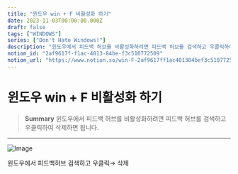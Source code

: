 ```yaml
---
title: "윈도우 win + F 비활성화 하기"
date: 2023-11-03T00:00:00.000Z
draft: false
tags: ["WINDOWS"]
series: ["Don't Hate Windows!"]
description: "윈도우에서 피드백 허브를 비활성화하려면 피드백 허브를 검색하고 우클릭하여 삭제하면 됩니다."
notion_id: "2af9617f-f1ac-4013-84be-f3c510772509"
notion_url: "https://www.notion.so/win-F-2af9617ff1ac401384bef3c510772509"
---
```


# 윈도우 win + F 비활성화 하기

> **Summary**
> 윈도우에서 피드백 허브를 비활성화하려면 피드백 허브를 검색하고 우클릭하여 삭제하면 됩니다.

---

![Image](https://prod-files-secure.s3.us-west-2.amazonaws.com/09ccd4d5-876c-4bba-bbdf-cc77a0a11257/c7ef2e59-ef86-4629-9299-f996130b8bae/Untitled.png?X-Amz-Algorithm=AWS4-HMAC-SHA256&X-Amz-Content-Sha256=UNSIGNED-PAYLOAD&X-Amz-Credential=ASIAZI2LB4664ADYBPJO%2F20250724%2Fus-west-2%2Fs3%2Faws4_request&X-Amz-Date=20250724T102026Z&X-Amz-Expires=3600&X-Amz-Security-Token=IQoJb3JpZ2luX2VjEAIaCXVzLXdlc3QtMiJGMEQCIBzCaii5Dltu4srWr1YabVzSRgYQpx3ZYrwmLSKVu%2F8lAiAT3LJxBR1R9a8%2BHEf1VlSWb8hhn%2BDdJtJf53DYNoTRair%2FAwgqEAAaDDYzNzQyMzE4MzgwNSIMGsQZKXZHHoyH9X%2BCKtwDHsd%2B4%2B18drX18KtU2e1Cmukp46FOsynI2F0aapiBYF%2B0Dsm%2B4o2ijOgh4a%2BiCl%2FNI6eewAaJkVrVN40%2BRkJFxGlgZkC2dnnGtK0ymQhwmh7IxhO6lJpr1j54aPIDgAOuMZlyGSAhTWolpJZTdRrbZhxlWl1stQ8YDF6rpIW9w4Neind4yHKukH2Frc%2Fe%2FqUlos427IHyqS7annKqcHyNSBMdlCXqYPGMzJENIpc43M2mwh6jDzLa3ghBJpq6tz1i6zCmupWNGTwO3zaAzMGrcuRk1gzos93BtkH8qgsRzNXIWquNmzajYmqQTB653OE2A5bj5dPbjfw5xN5eBxnWf1k6aEFYHEvfDRimvREqWpJHT5f4lU1FoKWGRrtKDB%2B8fJG8w8lIXB8kWtRkT6lu1St7KTqe4iPIw%2Fxu%2B3shyhwxuvXE9Fblm8OQKEiLs7hLYEeTlwOrgYqZ63w0yap0xkf0CFZYOL1M2%2FNJM1vJEATOFQreSuLCCUGrenOwDByLHiAOnMzfLHRZVKrWpYD7NO9iqxBpjETOx5gMrzQaOWkJou1SLTJl55UISSh%2FUC3pqgb%2FSfQhdjBLUcbkE1sEv04%2BYupm1ixNJ6GOAFIw%2F8w4jGbPoWIUAPg3B50wm%2FWHxAY6pgGAlEVMMxS8fEkFQ9fnKVvesQL4u%2BiubM2VCvCzUWiIAggVqpVByTYo%2BD3WFqGQDr%2BCV9FkqUp0QikW%2F9WdBp0w3014Pan%2FXiLelmyKm5fy7MOXqxiICVRdH7VywoRgXeK%2F1r3muYMuL2cfVjQfuzxab6mz1jyUConyq2eb1ZXFa0dBLoQAKerBmrI6x6QW1Z%2FC2XwTxabLoGIDUTR70iUsdxdWRlpx&X-Amz-Signature=d95d20e9d9d204621f3c2a8361d28b5b251f8f90a34081ce8f712c9a9afd8ce7&X-Amz-SignedHeaders=host&x-amz-checksum-mode=ENABLED&x-id=GetObject)

윈도우에서 피드백허브 검색하고 우클릭→ 삭제

